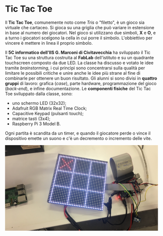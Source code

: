 # Tic Tac Toe


Il **Tic Tac Toe**, comunemente noto come _Tris_ o "filetto", è un gioco sia virtuale che cartaceo. Si gioca su una griglia che può variare in estensione in base al numero dei giocatori. Nel gioco si utilizzano due simboli, **X** e **O**, e a turno i giocatori scelgono la cella in cui porre il simbolo. L'obbiettivo per vincere è mettere in linea il proprio simbolo.

Il **5C informatico dell'IIS G. Marconi di Civitavecchia** ha sviluppato il Tic Tac Toe su una struttura costruita al **FabLab** dell'istituto e su un quadrante touchscreen composto da due LED. 
La classe ha discusso e votato  le idee tramite _brainstorming_, i cui princìpi sono concentrarsi sulla qualità per limitare le possibili critiche e unire anche le idee più strane al fine di combinarle per ottenere un buon risultato. 
Gli alunni si sono divisi in **quattro gruppi** di lavoro: grafica (_case_), parte hardware, programmazione del gioco (_back-end_), e infine documentazione. 
Le **componenti fisiche** del Tic Tac Toe sviluppato dalla classe, sono: 
* uno schermo LED (32x32); 
* Adafruit RGB Matrix Real Time Clock; 
* Capacitive Keypad (pulsanti touch); 
* matrice tasti (3x4);
* Raspberry Pi 3 Model B. 

Ogni partita è scandita da un timer, e quando il giocatore perde o vince il dispositivo emette un suono e c'è un decremento o incremento delle vite.


![Tic Tac Toe](IMG_2502.JPG)
